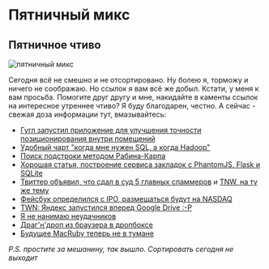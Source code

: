 # Пятничный микс

## Пятничное чтиво

![пятничный микс](/images/posts/frimix1.jpg)

Сегодня всё не смешно и не отсортировано. Ну болею я, торможу и ничего не соображаю. Но ссылок я вам всё же добыл.
Кстати, у меня к вам просьба. Помогите друг другу и мне, накидайте в каменты ссылок на интересное утреннее чтиво? Я буду благодарен, честно. А сейчас - свежая доза информации тут, вмазывайтесь:

* [Гугл запустил приложение для улучшения точности позиционирования внутри помещений](http://techcrunch.com/2012/04/05/google-launches-android-app-to-improve-its-indoor-location-accuracy/)
* [Удобный чарт "когда мне нужен SQL, а когда Hadoop"](http://www.aaroncordova.com/2012/01/do-i-need-sql-or-hadoop-flowchart.html)
* [Поиск подстроки методом Рабина-Карпа](http://www.stoimen.com/blog/2012/04/02/computer-algorithms-rabin-karp-string-searching/)
* [Хорошая статья, построение сервиса закладок с PhantomJS, Flask и SQLite](http://charlesleifer.com/blog/building-bookmarking-service-python-and-phantomjs/)
* [Твиттер объявил, что сдал в суд 5 главных спаммеров](http://blog.twitter.com/2012/04/shutting-down-spammers.html) и [TNW, на ту же тему](http://thenextweb.com/twitter/2012/04/06/twitter-attacks-the-source-sues-most-aggressive-spammers-and-spam-tool-builders-in-federal-court/)
* [Фейсбук определился с IPO, размещаться будут на NASDAQ](http://dealbook.nytimes.com/2012/04/05/facebook-picks-nasdaq-for-i-p-o/)
* [TWN: Яндекс запустился вперед Google Drive :-P](http://thenextweb.com/russia/2012/04/05/yandex-release-cloud-storage-service-ahead-of-google-drives-arrival-offers-10gb/)
* [Я не нанимаю неудачников](http://raganwald.posterous.com/i-dont-hire-unlucky-people)
* [Драг'н'дроп из браузера в дропбоксе](http://blog.dropbox.com/?p=1116)
* [Будущее MacRuby теперь не в тумане](http://lists.macosforge.org/pipermail/macruby-devel/2012-April/008685.html)

*P.S. простите за мешанину, так вышло. Сортировать сегодня не выходит*
